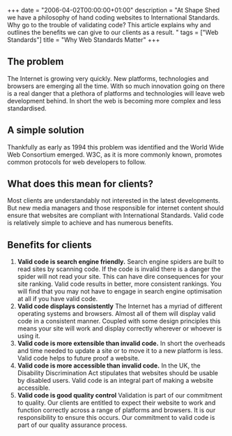 +++
date = "2006-04-02T00:00:00+01:00"
description = "At Shape Shed we have a philosophy of hand coding websites to International Standards. Why go to the trouble of validating code? This article explains why and outlines the benefits we can give to our clients as a result. "
tags = ["Web Standards"]
title = "Why Web Standards Matter"
+++

## The problem

The Internet is growing very quickly. New platforms, technologies and browsers
are emerging all the time. With so much innovation going on there is a real
danger that a plethora of platforms and technologies will leave web development
behind. In short the web is becoming more complex and less standardised.

## A simple solution

Thankfully as early as 1994 this problem was identified and the World Wide Web
Consortium emerged. W3C, as it is more commonly known, promotes common protocols
for web developers to follow.

## What does this mean for clients?

Most clients are understandably not interested in the latest developments. But
new media managers and those responsible for internet content should ensure that
websites are compliant with International Standards. Valid code is relatively
simple to achieve and has numerous benefits.

## Benefits for clients

1. **Valid code is search engine friendly.** Search engine spiders are built to
   read sites by scanning code. If the code is invalid there is a danger the
   spider will not read your site. This can have dire consequences for your site
   ranking. Valid code results in better, more consistent rankings. You will
   find that you may not have to engage in search engine optimisation at all if
   you have valid code.
2. **Valid code displays consistently** The Internet has a myriad of different
   operating systems and browsers. Almost all of them will display valid code in
   a consistent manner. Coupled with some design principles this means your site
   will work and display correctly wherever or whoever is using it.
3. **Valid code is more extensible than invalid code.** In short the overheads
   and time needed to update a site or to move it to a new platform is less.
   Valid code helps to future proof a website.
4. **Valid code is more accessible than invalid code.** In the UK, the
   Disability Discrimination Act stipulates that websites should be usable by
   disabled users. Valid code is an integral part of making a website
   accessible.
5. **Valid code is good quality control** Validation is part of our commitment
   to quality. Our clients are entitled to expect their website to work and
   function correctly across a range of platforms and browsers. It is our
   responsibility to ensure this occurs. Our commitment to valid code is part of
   our quality assurance process.
